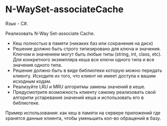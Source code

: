 # N-WaySet-associateCache

Язык - C#.

Реализовать N-Way Set-associate Cache.
* Кеш полностью в памяти (никаких баз или сохранения на диск)
* Решение должно быть строго типизировано для ключа и значения. Ключом и значением могут быть любые типы (string, int, class, etc). Для конкретного экземпляра кеша все ключи одного типа и все значения одного типа.
* Решение должно быть в виде библиотеки которую можно передать клиенту. Исходите из того, что клиент не имеет доступа к вашим исходным кодам.
* Реализуйте LRU и MRU алгоритмы замены значений в кеше.
* Предусмотрите возможность клиенту самому реализовать свой алгоритм устаревания значений кеша и использовать его в библиотеке.

Пример использования: как кеш в памяти на сервере приложений где хранятся данные клиента, чтобы уменьшить кол-во обращений в базу.
